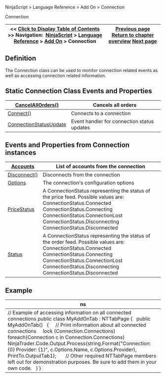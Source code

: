 ﻿
NinjaScript > Language Reference > Add On > Connection

Connection

| << [Click to Display Table of Contents](connection_class.md) >> **Navigation:**     [NinjaScript](ninjascript.md) > [Language Reference](language_reference_wip.md) > [Add On](add_on.md) > Connection | [Previous page](barsrequest_mergepolicy.md) [Return to chapter overview](add_on.md) [Next page](connection_cancelallorders.md) |
| --- | --- |
## Definition
The Connection class can be used to monitor connection related events as well as accessing connection related information.
 
## Static Connection Class Events and Properties

| [CancelAllOrders()](connection_cancelallorders.md) | Cancels all orders |
| --- | --- |
| [Connect()](connect.md) | Connects to a connection |
| [ConnectionStatusUpdate](connectionstatusupdate.md) | Event handler for connection status updates |

## Events and Properties from Connection instances

| [Accounts](account_class.md) | List of accounts from the connection |
| --- | --- |
| [Disconnect()](disconnect.md) | Disconnects from the connection |
| [Options](connections_options.md) | The connection's configuration options |
| [PriceStatus](connections_pricestatus.md) | A ConnectionStatus representing the status of the price feed. Possible values are:   ConnectionStatus.Connected ConnectionStatus.Connecting  ConnectionStatus.ConnectionLost ConnectionStatus.Disconnecting ConnectionStatus.Disconnected |
| [Status](connections_status.md) | A ConnectionStatus representing the status of the order feed. Possible values are:   ConnectionStatus.Connected ConnectionStatus.Connecting  ConnectionStatus.ConnectionLost ConnectionStatus.Disconnecting ConnectionStatus.Disconnected |

## Example

| ns |
| --- |
| // Example of accessing information on all connected connections public class MyAddOnTab : NTTabPage {    public MyAddOnTab()    {      // Print information about all connected connections      lock (Connection.Connections)        foreach(Connection c in Connection.Connections)            NinjaTrader.Code.Output.Process(string.Format("Connection: {0} Provider: {1}", c.Options.Name, c.Options.Provider), PrintTo.OutputTab1);        // Other required NTTabPage members left out for demonstration purposes. Be sure to add them in your own code.    } } |
